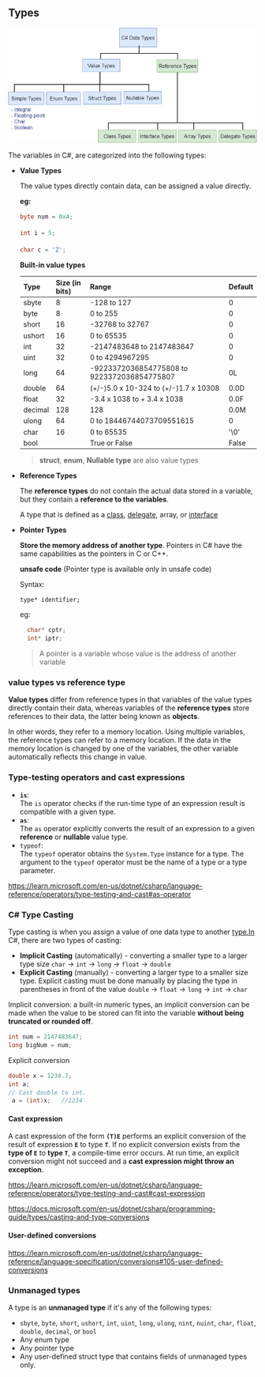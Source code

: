 ## Types
![](./datatypes.png)

The variables in C#, are categorized into the following types: 

- **Value Types**
    
    The value types directly contain data, can be assigned a value directly.
  
    **eg:** 
    ```csharp
    byte num = 0xA;
    
    int i = 5;
    
    char c = 'Z';
    ```
    **Built-in value types**
    
    | Type | Size (in bits) | Range | Default |
    | --- | --- | --- | --- |
    | sbyte | 8 | -128 to 127 | 0 |
    | byte | 8 | 0 to 255 | 0 |
    | short | 16 | -32768 to 32767 | 0 |
    | ushort | 16 | 0 to 65535 | 0 |
    | int | 32 | -2147483648 to 2147483647 | 0 |
    | uint | 32 | 0 to 4294967295 | 0 |
    | long | 64 | -9223372036854775808 to 9223372036854775807 | 0L |
    | double | 64 | (+/-)5.0 x 10-324 to (+/-)1.7 x 10308 | 0.0D |
    | float | 32 | -3.4 x 1038 to + 3.4 x 1038 | 0.0F |
    | decimal | 128 | 128 | 0.0M |
    | ulong | 64 | 0 to 18446744073709551615 | 0 |
    | char | 16 | 0 to 65535 | '\0’ |
    | bool |  | True or False | False |
    
    
    > **struct**, **enum**, **Nullable type** are also value types
   
- **Reference Types**

    The **reference types** do not contain the actual data stored in a variable, but they contain a **reference to the variables**. 
    
    A type that is defined as a [class](https://docs.microsoft.com/en-us/dotnet/csharp/language-reference/keywords/class), [delegate](https://docs.microsoft.com/en-us/dotnet/csharp/language-reference/keywords/delegate), array, or [interface](https://docs.microsoft.com/en-us/dotnet/csharp/language-reference/keywords/interface) 

- **Pointer Types**
    
  **Store the memory address of another type**. Pointers in C# have the same capabilities as the pointers in C or C++.
  
  **unsafe code** (Pointer type is available only in unsafe code)
  
  Syntax:
  ```
  type* identifier;
  ```
  eg:
  ```csharp
    char* cptr;
    int* iptr;
   ```
  > A pointer is a variable whose value is the address of another variable

### value types vs reference type
**Value types** differ from reference types in that variables of the value types directly contain their data, whereas variables of the **reference types** store references to their data, the latter being known as **objects**. 

In other words, they refer to a memory location. Using multiple variables, the reference types can refer to a memory location. If the data in the memory location is changed by one of the variables, the other variable automatically reflects this change in value.


### Type-testing operators and cast expressions

- **`is`**: \
  The `is` operator checks if the run-time type of an expression result is compatible with a given type.
- **`as`**: \
  The `as` operator explicitly converts the result of an expression to a given **reference** or **nullable** value type.
- `typeof`: \
  The `typeof` operator obtains the `System.Type` instance for a type. The argument to the `typeof` operator must be the name of a type or a type parameter.



https://learn.microsoft.com/en-us/dotnet/csharp/language-reference/operators/type-testing-and-cast#as-operator

### **C# Type Casting**

Type casting is when you assign a value of one data type to another [type.In](http://type.in/) C#, there are two types of casting:

- **Implicit Casting** (automatically) - converting a smaller type to a larger type size `char` → `int` → `long` → `float` → `double`
- **Explicit Casting** (manually) - converting a larger type to a smaller size type. Explicit casting must be done manually by placing the type in parentheses in front of the value `double` → `float` → `long` → `int` → `char`

Implicit conversion: a built-in numeric types, an implicit conversion can be made when the value to be stored can fit into the variable **without being truncated or rounded off**. 
```cs
int num = 2147483647;
long bigNum = num;
```

Explicit conversion
```cs
double x = 1234.7;
int a;
// Cast double to int.
 a = (int)x;   //1234
```
#### Cast expression
A cast expression of the form **`(T)E`** performs an explicit conversion of the result of expression **`E`** to type **`T`**. If no explicit conversion exists from the **type of `E`** to **type `T`**, a compile-time error occurs. 
At run time, an explicit conversion might not succeed and a **cast expression might throw an exception**.

https://learn.microsoft.com/en-us/dotnet/csharp/language-reference/operators/type-testing-and-cast#cast-expression

https://docs.microsoft.com/en-us/dotnet/csharp/programming-guide/types/casting-and-type-conversions

#### User-defined conversions
https://learn.microsoft.com/en-us/dotnet/csharp/language-reference/language-specification/conversions#105-user-defined-conversions

### Unmanaged types
A type is an **unmanaged type** if it's any of the following types:

-   `sbyte`, `byte`, `short`, `ushort`, `int`, `uint`, `long`, `ulong`, `nint`, `nuint`, `char`, `float`, `double`, `decimal`, or `bool`
-   Any enum type
-   Any pointer type
-   Any user-defined struct type that contains fields of unmanaged types only.

